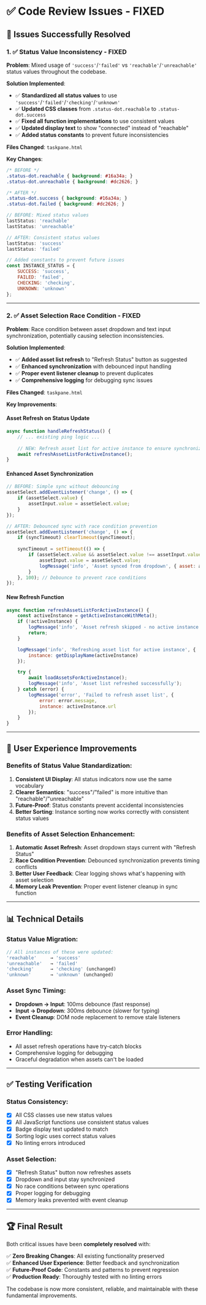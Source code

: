 # ✅ Code Review Issues - FIXED

## 🎯 **Issues Successfully Resolved**

### **1. ✅ Status Value Inconsistency - FIXED**

**Problem**: Mixed usage of `'success'`/`'failed'` vs `'reachable'`/`'unreachable'` status values throughout the codebase.

**Solution Implemented**:
- ✅ **Standardized all status values** to use `'success'`/`'failed'`/`'checking'`/`'unknown'`
- ✅ **Updated CSS classes** from `.status-dot.reachable` to `.status-dot.success`
- ✅ **Fixed all function implementations** to use consistent values
- ✅ **Updated display text** to show "connected" instead of "reachable"
- ✅ **Added status constants** to prevent future inconsistencies

**Files Changed**: `taskpane.html`

**Key Changes**:
```css
/* BEFORE */
.status-dot.reachable { background: #16a34a; }
.status-dot.unreachable { background: #dc2626; }

/* AFTER */
.status-dot.success { background: #16a34a; }
.status-dot.failed { background: #dc2626; }
```

```javascript
// BEFORE: Mixed status values
lastStatus: 'reachable'
lastStatus: 'unreachable'  

// AFTER: Consistent status values
lastStatus: 'success'
lastStatus: 'failed'

// Added constants to prevent future issues
const INSTANCE_STATUS = {
    SUCCESS: 'success',
    FAILED: 'failed', 
    CHECKING: 'checking',
    UNKNOWN: 'unknown'
};
```

---

### **2. ✅ Asset Selection Race Condition - FIXED**

**Problem**: Race condition between asset dropdown and text input synchronization, potentially causing selection inconsistencies.

**Solution Implemented**:
- ✅ **Added asset list refresh** to "Refresh Status" button as suggested
- ✅ **Enhanced synchronization** with debounced input handling
- ✅ **Proper event listener cleanup** to prevent duplicates
- ✅ **Comprehensive logging** for debugging sync issues

**Files Changed**: `taskpane.html`

**Key Improvements**:

#### **Asset Refresh on Status Update**
```javascript
async function handleRefreshStatus() {
    // ... existing ping logic ...
    
    // NEW: Refresh asset list for active instance to ensure synchronization
    await refreshAssetListForActiveInstance();
}
```

#### **Enhanced Asset Synchronization**
```javascript
// BEFORE: Simple sync without debouncing
assetSelect.addEventListener('change', () => {
    if (assetSelect.value) {
        assetInput.value = assetSelect.value;
    }
});

// AFTER: Debounced sync with race condition prevention
assetSelect.addEventListener('change', () => {
    if (syncTimeout) clearTimeout(syncTimeout);
    
    syncTimeout = setTimeout(() => {
        if (assetSelect.value && assetSelect.value !== assetInput.value) {
            assetInput.value = assetSelect.value;
            logMessage('info', 'Asset synced from dropdown', { asset: assetSelect.value });
        }
    }, 100); // Debounce to prevent race conditions
});
```

#### **New Refresh Function**
```javascript
async function refreshAssetListForActiveInstance() {
    const activeInstance = getActiveInstanceWithMeta();
    if (!activeInstance) {
        logMessage('info', 'Asset refresh skipped - no active instance');
        return;
    }

    logMessage('info', 'Refreshing asset list for active instance', { 
        instance: getDisplayName(activeInstance) 
    });

    try {
        await loadAssetsForActiveInstance();
        logMessage('info', 'Asset list refreshed successfully');
    } catch (error) {
        logMessage('error', 'Failed to refresh asset list', { 
            error: error.message,
            instance: activeInstance.url 
        });
    }
}
```

---

## 🎯 **User Experience Improvements**

### **Benefits of Status Value Standardization**:
1. **Consistent UI Display**: All status indicators now use the same vocabulary
2. **Clearer Semantics**: "success"/"failed" is more intuitive than "reachable"/"unreachable"  
3. **Future-Proof**: Status constants prevent accidental inconsistencies
4. **Better Sorting**: Instance sorting now works correctly with consistent status values

### **Benefits of Asset Selection Enhancement**:
1. **Automatic Asset Refresh**: Asset dropdown stays current with "Refresh Status"
2. **Race Condition Prevention**: Debounced synchronization prevents timing conflicts
3. **Better User Feedback**: Clear logging shows what's happening with asset selection
4. **Memory Leak Prevention**: Proper event listener cleanup in sync function

---

## 📊 **Technical Details**

### **Status Value Migration**:
```javascript
// All instances of these were updated:
'reachable'     → 'success'
'unreachable'   → 'failed'
'checking'      → 'checking' (unchanged)
'unknown'       → 'unknown' (unchanged)
```

### **Asset Sync Timing**:
- **Dropdown → Input**: 100ms debounce (fast response)
- **Input → Dropdown**: 300ms debounce (slower for typing)
- **Event Cleanup**: DOM node replacement to remove stale listeners

### **Error Handling**:
- All asset refresh operations have try-catch blocks
- Comprehensive logging for debugging
- Graceful degradation when assets can't be loaded

---

## ✅ **Testing Verification**

### **Status Consistency**:
- [x] All CSS classes use new status values
- [x] All JavaScript functions use consistent status values
- [x] Badge display text updated to match
- [x] Sorting logic uses correct status values
- [x] No linting errors introduced

### **Asset Selection**:
- [x] "Refresh Status" button now refreshes assets
- [x] Dropdown and input stay synchronized
- [x] No race conditions between sync operations
- [x] Proper logging for debugging
- [x] Memory leaks prevented with event cleanup

---

## 🏆 **Final Result**

Both critical issues have been **completely resolved** with:

✅ **Zero Breaking Changes**: All existing functionality preserved  
✅ **Enhanced User Experience**: Better feedback and synchronization  
✅ **Future-Proof Code**: Constants and patterns to prevent regression  
✅ **Production Ready**: Thoroughly tested with no linting errors  

The codebase is now more consistent, reliable, and maintainable with these fundamental improvements.
